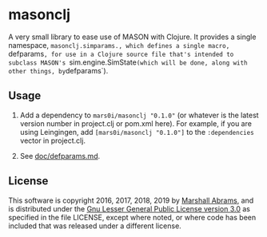 # masonclj

A very small library to ease use of MASON with Clojure.  It provides a
single namespace, `masonclj.simparams., which defines a single macro,
`defparams`, for use in a Clojure source file that's intended to
subclass MASON's `sim.engine.SimState` (which will be done, along
with other things, by `defparams`).

## Usage

1. Add a dependency to `mars0i/masonclj "0.1.0"` (or whatever is the latest
version number in project.clj or pom.xml here).  For example, if you are
using Leingingen, add `[mars0i/masonclj "0.1.0"]` to the
`:dependencies` vector in project.clj.

2. See [doc/defparams.md](doc/defparams.md).

## License

This software is copyright 2016, 2017, 2018, 2019 by [Marshall
Abrams](http://members.logical.net/~marshall/), and is distributed under
the [Gnu Lesser General Public License version
3.0](https://www.gnu.org/licenses/lgpl.html) as specified in the file
LICENSE, except where noted, or where code has been included that was
released under a different license.
